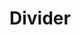 # Divider

<!--@include: ../../../packages/components/src/divider/docs/usage.md-->
<!--@include: ../../../packages/components/src/divider/docs/props.md-->
<!--@include: ../../../packages/components/src/divider/docs/css-properties.md-->

<!--@include: ../../../playground.md-->
